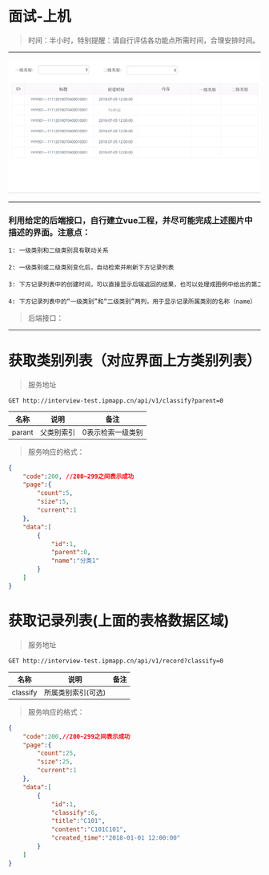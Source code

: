 # 面试-上机
>时间：半小时，特别提醒：请自行评估各功能点所需时间，合理安排时间。
---
![效果图](1.png)

---

### 利用给定的后端接口，自行建立vue工程，并尽可能完成上述图片中描述的界面。注意点：
``` bash
1: 一级类别和二级类别具有联动关系

2: 一级类别或二级类别变化后，自动检索并刷新下方记录列表

3: 下方记录列表中的创建时间，可以直接显示后端返回的结果，也可以处理成图例中给出的第二行数据的形式（计算后端返回的时间距离当前时间的间隔）

4: 下方记录列表中的“一级类别”和“二级类别”两列，用于显示记录所属类别的名称（name）
```

> 后端接口：

---

# 获取类别列表（对应界面上方类别列表）

> 服务地址
``` html
GET http://interview-test.ipmapp.cn/api/v1/classify?parent=0
```

| 名称  | 说明  | 备注
|:----:|:----:|:----:|
|parant|父类别索引|0表示检索一级类别

> 服务响应的格式：
``` json
{
    "code":200, //200~299之间表示成功
    "page":{
        "count":5,
        "size":5,
        "current":1
    },
    "data":[
        {
            "id":1,
            "parent":0,
            "name":"分类1"
        }
    ]
}
```

# 获取记录列表(上面的表格数据区域)


> 服务地址
``` html
GET http://interview-test.ipmapp.cn/api/v1/record?classify=0
```

| 名称  | 说明  | 备注
|:----:|:----:|:----:|
|classify|所属类别索引(可选)||

> 服务响应的格式：
``` json
{
    "code":200,//200~299之间表示成功
    "page":{
        "count":25,
        "size":25,
        "current":1
    },
    "data":[
        {
            "id":1,
            "classify":6,
            "title":"C101",
            "content":"C101C101",
            "created_time":"2018-01-01 12:00:00"
        }
    ]
}
```

